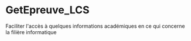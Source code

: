 # GetEpreuve_LCS
Faciliter l'accès à quelques informations académiques en ce qui concerne la filière informatique
